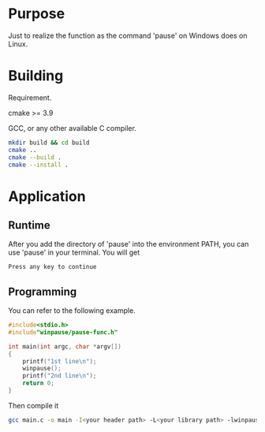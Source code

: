 # Purpose

Just to realize the function as the command 'pause' on Windows does on Linux.

# Building

Requirement.

cmake >= 3.9

GCC, or any other available C compiler.

```bash
mkdir build && cd build
cmake ..
cmake --build .
cmake --install .
```

# Application
## Runtime

After you add the directory of 'pause' into the environment PATH, you can use 'pause' in your terminal. You will get

```bash
Press any key to continue
```

## Programming

You can refer to the following example.

```C
#include<stdio.h>
#include"winpause/pause-func.h"

int main(int argc, char *argv[])
{
	printf("1st line\n");
	winpause();
	printf("2nd line\n");
	return 0;
}
```

Then compile it

```bash
gcc main.c -o main -I<your header path> -L<your library path> -lwinpause
```

